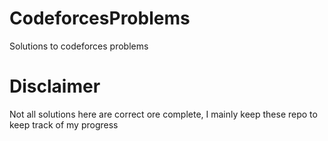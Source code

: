 # CodeforcesProblems
Solutions to codeforces problems

# Disclaimer

Not all solutions here are correct ore complete, I mainly keep these repo to keep track of my progress
